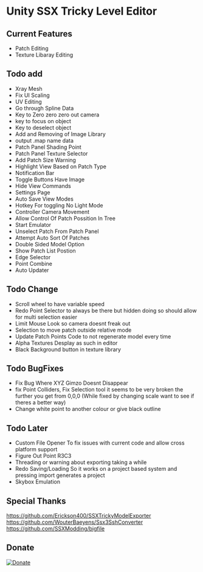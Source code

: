 # Unity SSX Tricky Level Editor

## Current Features
- Patch Editing
- Texture Libaray Editing
 
 ## Todo add
- Xray Mesh
- Fix UI Scaling
- UV Editing
- Go through Spline Data
- Key to Zero zero zero out camera
- key to focus on object
- Key to deselect object
- Add and Removing of Image Library
- output .map name data
- Patch Panel Shading Point
- Patch Panel Texture Selector
- Add Patch Size Warning
- Highlight View Based on Patch Type
- Notification Bar
- Toggle Buttons Have Image
- Hide View Commands
- Settings Page
- Auto Save View Modes
- Hotkey For toggling No Light Mode
- Controller Camera Movement
- Allow Control Of Patch Possition In Tree
- Start Emulator
- Unselect Patch From Patch Panel
- Attempt Auto Sort Of Patches
- Double Sided Model Option
- Show Patch List Postion
- Edge Selector
- Point Combine
- Auto Updater

## Todo Change
- Scroll wheel to have variable speed
- Redo Point Selector to always be there but hidden doing so should allow for multi selection easier
- Limit Mouse Look so camera doesnt freak out
- Selection to move patch outside relative mode
- Update Patch Points Code to not regenerate model every time
- Alpha Textures Desplay as such in editor
- Black Background button in texture library

## Todo BugFixes
- Fix Bug Where XYZ Gimzo Doesnt Disappear
- fix Point Colliders, Fix Selection tool it seems to be very broken the further you get from 0,0,0 (While fixed by changing scale want to see if theres a better way)
- Change white point to another colour or give black outline

## Todo Later
- Custom File Opener To fix issues with current code and allow cross platform support
- Figure Out Point R3C3
- Threading or warning about exporting taking a while
- Redo Saving/Loading So it works on a project based system and pressing import generates a project
- Skybox Emulation

## Special Thanks
https://github.com/Erickson400/SSXTrickyModelExporter <br>
https://github.com/WouterBaeyens/Ssx3SshConverter <br>
https://github.com/SSXModding/bigfile <br>

## Donate
[![Donate](https://www.paypalobjects.com/en_AU/i/btn/btn_donateCC_LG.gif)](https://www.paypal.com/donate/?business=VT6TG8KKZM98E&no_recurring=0&currency_code=AUD)